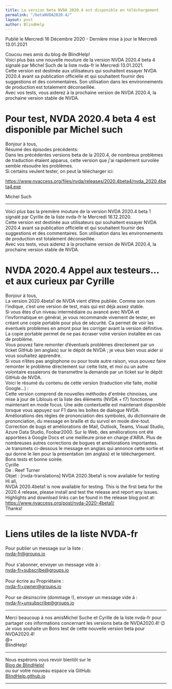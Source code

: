 ```yaml
---
title: La version beta NVDA 2020.4 est disponible en téléchargement
permalink: "/betaNVDA2020.4/"
layout: post
author: BlindHelp
---
```


<footer>Publié le Mercredi 16 Décembre 2020 - Dernière mise à jour le Mercredi 13.01.2021</footer>


Coucou mes amis du blog de BlindHelp!    
Voici plus bas une nouvelle mouture de la version NVDA 2020.4 beta 4 signalé par Michel Such de la liste nvda-fr le Mercredi 13.01.2021.    
Cette version est destinée aux utilisateurs qui souhaitent essayer NVDA 2020.4 avant sa publication officielle et qui souhaitent fournir des suggestions et des commentaires. Son utilisation dans les environnements de production est totalement déconseillée.         
Avec vos tests, vous aiderez à la prochaine version de NVDA 2020.4, la prochaine version stable de NVDA.        

# Pour test, NVDA 2020.4 beta 4 est disponible par Michel such #

Bonjour à tous,    
Résumé des épisodes précédents:    
Dans les précédentes versions beta de la 2020.4, de nombreux problèmes de traduction étaient apparus, cette version que j'ai rapidement survolée semble résoudre les problèmes.    
Si certains veulent tester, on peut la télécharger ici:    

<https://www.nvaccess.org/files/nvda/releases/2020.4beta4/nvda_2020.4beta4.exe>

Michel Such

---

Voici plus bas la première mouture de la version NVDA 2020.4 beta 1 signalé par Cyrille de la liste nvda-fr le Mercredi 16.12.2020.    
Cette version est destinée aux utilisateurs qui souhaitent essayer NVDA 2020.4 avant sa publication officielle et qui souhaitent fournir des suggestions et des commentaires. Son utilisation dans les environnements de production est totalement déconseillée.         
Avec vos tests, vous aiderez à la prochaine version de NVDA 2020.4, la prochaine version stable de NVDA.        

# NVDA 2020.4 Appel aux testeurs... et aux curieux par Cyrille #

Bonjour à tous,    
La version 2020.4beta1 de NVDA vient d’être publiée. Comme son nom l’indique, c’est une version de test, mais qui est déjà assez stable.    
Si vous êtes d’un niveau intermédiaire ou avancé avec NVDA et l’invformatique en général, je vous recommande vivement de tester, en créant une copie portable pour plus de sécurité. Ca permet de voir les éventuels problèmes en amont pour les corriger avant la version définitive. La copie portable permet de ne pas écraser votre version installée en cas de problème.    
Vous pouvez faire remonter d’éventuels problèmes directement par un ticket GitHub (en anglais) sur le dépôt de NVDA ; je veux bien vous aider si vous souhaitez apprendre.     
Si vous n’êtes pas anglophone ou pour toute autre raison, vous pouvez faire remonter le problème directement sur cette liste, et moi ou un autre volontaire essaierons de transmettre la demande par un ticket sur le dépôt GitHub de NVDA.    
Voici le résumé du contenu de cette version (traduction vite faite, moitié Google…) :    
Cette version comprend de nouvelles méthodes d'entrée chinoises, une mise à jour de Liblouis et la liste des éléments (NVDA + f7) fonctionne maintenant en mode focus. Une aide contextuelle est maintenant disponible lorsque vous appuyez sur F1 dans les boîtes de dialogue NVDA. Améliorations des règles de prononciation des symboles, du dictionnaire de prononciation, du message en braille et du survol en mode dire-tout. Correction de bugs et améliorations de Mail, Outlook, Teams, Visual Studio, Azure Data Studio, Foobar2000. Sur le Web, des améliorations ont été apportées à Google Docs et une meilleure prise en charge d'ARIA. Plus de nombreuses autres corrections de bogues et améliorations importantes.    
Je transmets ci-dessous le message en anglais qui annonce cette sortie et qui donne le lien pour la présentation (en anglais) et le téléchargement.     
Bons tests et bonne soirée.    
Cyrille    
De : <span lang="en">Reef Turner</span>    
Objet : <span lang="en">[nvda-translations] NVDA 2020.3beta1 is now available for testing</span>     
<span lang="en">Hi all,</span>    
<span lang="en">NVDA 2020.4beta1 is now available for testing. This is the first beta for the 2020.4 release, please install and test the release and report any issues.</span>    
<span lang="en">Highlights and download links can be found in the release blog post at: <https://www.nvaccess.org/post/nvda-2020-4beta1/></span>    
<span lang="en">Thanks!</span>    

---

# Liens utiles de la liste NVDA-fr #

Pour publier un message sur la liste :    
[nvda-fr@groups.io](mailto:nvda-fr@groups.io)    
<br>
Pour s'abonner, envoyer un message vide à :    
[nvda-fr+subscribe@groups.io](mailto:nvda-fr+subscribe@groups.io)    
<br>
Pour écrire au Propriétaire :    
[nvda-fr+owner@groups.io](mailto:nvda-fr+owner@groups.io)    
<br>
Pour se désinscrire (dommage !), envoyer un message vide à :    
[nvda-fr+unsubscribe@groups.io](mailto:nvda-fr+unsubscribe@groups.io)    

---

Merci beaucoup à nos amisMichel Suche et Cyrille de la liste nvda-fr pour partager ces informations concernant les versions beta de NVDA2020.4! 😉    
Je vous souhaite un Bons test de cette nouvelle version beta pour NVDA2020.4!    
@+    
BlindHelp!    

---

Nous espérons vous revoir bientôt sur le      
[Blog de BlindHelp!](http://blindhelp.blogspot.fr/)                    
ou sur  votre nouveau espace via GitHub:                     
[BlindHelp.github.io](https://blindhelp.github.io)                    

---